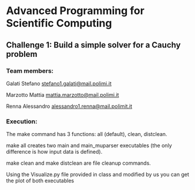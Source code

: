 # Advanced Programming for Scientific Computing
## Challenge 1: Build a simple solver for a Cauchy problem

### Team members:

Galati Stefano stefano1.galati@mail.polimi.it

Marzotto Mattia mattia.marzotto@mail.polimi.it

Renna Alessandro alessandro1.renna@mail.polimit.it

### Execution:

The make command has 3 functions: all (default), clean, distclean.

make all creates two main and main_muparser executables (the only difference is how input data is defined).

make clean and make distclean are file cleanup commands.

Using the Visualize.py file provided in class and modified by us you can get the plot of both executables
